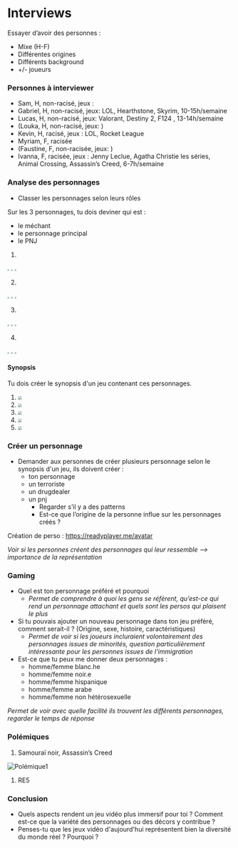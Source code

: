 # Interviews

Essayer d’avoir des personnes :

- Mixe (H-F)
- Différentes origines
- Différents background
- +/- joueurs

### Personnes à interviewer

- Sam, H, non-racisé, jeux :
- Gabriel, H, non-racisé, jeux: LOL, Hearthstone, Skyrim, 10-15h/semaine
- Lucas, H, non-racisé, jeux: Valorant, Destiny 2, F124 , 13-14h/semaine
- (Louka, H, non-racisé, jeux: )
- Kevin, H, racisé, jeux : LOL, Rocket League
- Myriam, F, racisée
- (Faustine, F, non-racisée, jeux: )
- Ivanna, F, racisée, jeux : Jenny Leclue, Agatha Christie les séries, Animal Crossing, Assassin’s Creed, 6-7h/semaine

### Analyse des personnages

- Classer les personnages selon leurs rôles

Sur les 3 personnages, tu dois deviner qui est :

- le méchant
- le personnage principal
- le PNJ

1. 

<img src="C:\Users\leyla\Desktop\ma-thesis\DATA\Personnages\Interview\Part1\P1.1.png" style="zoom:25%;" />

<img src="C:\Users\leyla\Desktop\ma-thesis\DATA\Personnages\Interview\Part1\P1.2.png" style="zoom:25%;" />

<img src="C:\Users\leyla\Desktop\ma-thesis\DATA\Personnages\Interview\Part1\P1.3.png" style="zoom:25%;" />

2. 

<img src="C:\Users\leyla\Desktop\ma-thesis\DATA\Personnages\Interview\Part1\P2.1.png" style="zoom:25%;" />

<img src="C:\Users\leyla\Desktop\ma-thesis\DATA\Personnages\Interview\Part1\P2.2.png" style="zoom:25%;" />

<img src="C:\Users\leyla\Desktop\ma-thesis\DATA\Personnages\Interview\Part1\P2.3.png" style="zoom:25%;" />

3. 

<img src="C:\Users\leyla\Desktop\ma-thesis\DATA\Personnages\Interview\Part1\P4.1.png" style="zoom:25%;" />

<img src="C:\Users\leyla\Desktop\ma-thesis\DATA\Personnages\Interview\Part1\P4.2.png" style="zoom:25%;" />

<img src="C:\Users\leyla\Desktop\ma-thesis\DATA\Personnages\Interview\Part1\P4.3.png" style="zoom:25%;" />

4. 

<img src="C:\Users\leyla\Desktop\ma-thesis\DATA\Personnages\Interview\Part1\P5.1.png" style="zoom:25%;" />

<img src="C:\Users\leyla\Desktop\ma-thesis\DATA\Personnages\Interview\Part1\P5.2.png" style="zoom:25%;" />

<img src="C:\Users\leyla\Desktop\ma-thesis\DATA\Personnages\Interview\Part1\P5.3.png" style="zoom:25%;" />



#### Synopsis

Tu dois créer le synopsis d'un jeu contenant ces personnages.

1. <img src="C:\Users\leyla\Desktop\ma-thesis\DATA\Personnages\Interview\Part2\P1.png" style="zoom:50%;" />





2. <img src="C:\Users\leyla\Desktop\ma-thesis\DATA\Personnages\Interview\Part2\P2.png" style="zoom:50%;" />





3. <img src="C:\Users\leyla\Desktop\ma-thesis\DATA\Personnages\Interview\Part2\P3.png" style="zoom:50%;" />





4. <img src="C:\Users\leyla\Desktop\ma-thesis\DATA\Personnages\Interview\Part2\P4.png" style="zoom:50%;" />





5. <img src="C:\Users\leyla\Desktop\ma-thesis\DATA\Personnages\Interview\Part2\P5.png" style="zoom:50%;" />



### Créer un personnage

- Demander aux personnes de créer plusieurs personnage selon le synopsis d'un jeu, ils doivent créer : 
  - ton personnage
  - un terroriste
  - un drugdealer
  - un pnj
    - Regarder s’il y a des patterns
    - Est-ce que l’origine de la personne influe sur les personnages créés ?

Création de perso : https://readyplayer.me/avatar

*Voir si les personnes créent des personnages qui leur ressemble —> importance de la représentation*

### Gaming

- Quel est ton personnage préféré et pourquoi
  - *Permet de comprendre à quoi les gens se réfèrent, qu’est-ce qui rend un personnage attachant et quels sont les persos qui plaisent le plus*
- Si tu pouvais ajouter un nouveau personnage dans ton jeu préféré, comment serait-il ? (Origine, sexe, histoire, caractéristiques)
  - *Permet de voir si les joueurs incluraient volontairement des personnages issues de minorités, question particulièrement intéressante pour les personnes issues de l’immigration*
- Est-ce que tu peux me donner deux personnages :
  - homme/femme blanc.he
  - homme/femme noir.e
  - homme/femme hispanique
  - homme/femme arabe
  - homme/femme non hétérosexuelle

*Permet de voir avec quelle facilité ils trouvent les différents personnages, regarder le temps de réponse*

### Polémiques

1. Samouraï noir, Assassin’s Creed

![Polémique1](C:\Users\leyla\Desktop\ma-thesis\DATA\Personnages\Interview\Part3\Polémique1.png)

1. RE5



### Conclusion

- Quels aspects rendent un jeu vidéo plus immersif pour toi ? Comment est-ce que la variété des personnages ou des décors y contribue ?
- Penses-tu que les jeux vidéo d'aujourd'hui représentent bien la diversité du monde réel ? Pourquoi ?